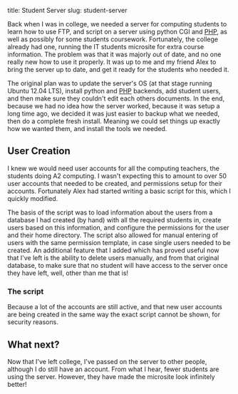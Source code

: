 title: Student Server
slug: student-server


Back when I was in college, we needed a server for computing students to learn how to use FTP, and script on a server using python CGI and [PHP](http://eev.ee/blog/2012/04/09/php-a-fractal-of-bad-design/#an-analogy), as well as possibly for some students coursework. Fortunately, the college already had one, running the IT students microsite for extra course information. The problem was that it was majorly out of date, and no one really new how to use it properly. It was up to me and my friend Alex to bring the server up to date, and get it ready for the students who needed it.

The original plan was to update the server's OS (at that stage running Ubuntu 12.04 LTS), install python and [PHP](http://eev.ee/blog/2012/04/09/php-a-fractal-of-bad-design/#an-analogy) backends, add student users, and then make sure they couldn't edit each others documents. In the end, because we had no idea how the server worked, because it was setup a long time ago, we decided it was just easier to backup what we needed, then do a complete fresh install. Meaning we could set things up exactly how we wanted them, and install the tools we needed.

## User Creation
I knew we would need user accounts for all the computing teachers, the students doing A2 computing. I wasn't expecting this to amount to over 50 user accounts that needed to be created, and permissions setup for their accounts. Fortunately Alex had started writing a basic script for this, which I quickly modified.

The basis of the script was to load information about the users from a database I had created (by hand) with all the required students in, create users based on this information, and configure the permissions for the user and their home directory. The script also allowed for manual entering of users with the same permission template, in case single users needed to be created. An additional feature that I added which has proved useful now that I've left is the ability to delete users manually, and from that original database, to make sure that no student will have access to the server once they have left, well, other than me that is!

### The script
Because a lot of the accounts are still active, and that new user accounts are being created in the same way the exact script cannot be shown, for security reasons.

## What next?
Now that I've left college, I've passed on the server to other people, although I do still have an account. From what I hear, fewer students are using the server. However, they have made the microsite look infinitely better!
